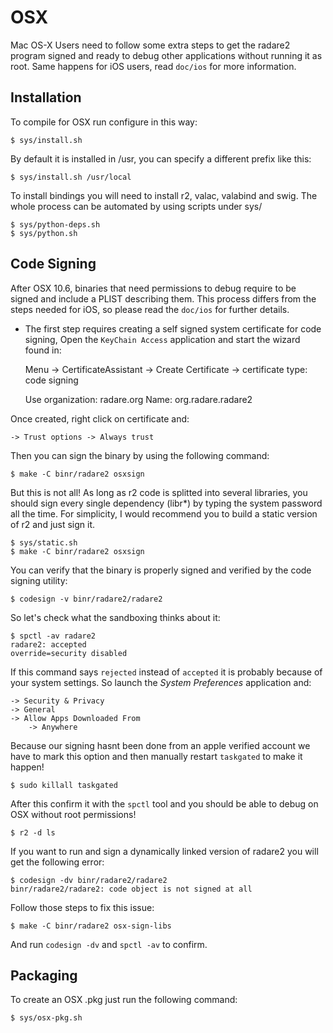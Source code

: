 OSX
===

Mac OS-X Users need to follow some extra steps to get the radare2 program signed and ready to debug other applications without running it as root. Same happens for iOS users, read `doc/ios` for more information.

Installation
------------

To compile for OSX run configure in this way:

	$ sys/install.sh

By default it is installed in /usr, you can specify a different prefix like this:

	$ sys/install.sh /usr/local

To install bindings you will need to install r2, valac, valabind and swig. The whole process can be automated by using scripts under sys/

	$ sys/python-deps.sh
	$ sys/python.sh


Code Signing
------------

After OSX 10.6, binaries that need permissions to debug require to be signed and include a PLIST describing them. This process differs from the steps needed for iOS, so please read the `doc/ios` for further details.

- The first step requires creating a self signed system certificate for code signing, Open the `KeyChain Access` application and start the wizard found in:

	Menu -> CertificateAssistant -> Create Certificate
	-> certificate type: code signing

	Use organization: radare.org
	Name: org.radare.radare2

Once created, right click on certificate and:

	-> Trust options -> Always trust

Then you can sign the binary by using the following command:

	$ make -C binr/radare2 osxsign

But this is not all! As long as r2 code is splitted into several libraries, you should sign every single dependency (libr*) by typing the system password all the time. For simplicity, I would recommend you to build a static version of r2 and just sign it.

	$ sys/static.sh
	$ make -C binr/radare2 osxsign

You can verify that the binary is properly signed and verified by the code signing utility:

	$ codesign -v binr/radare2/radare2

So let's check what the sandboxing thinks about it:

	$ spctl -av radare2
	radare2: accepted
	override=security disabled

If this command says `rejected` instead of `accepted` it is probably because of your system settings. So launch the *System Preferences* application and:

	-> Security & Privacy
	-> General
	-> Allow Apps Downloaded From
		-> Anywhere

Because our signing hasnt been done from an apple verified account we have to mark this option and then manually restart `taskgated` to make it happen!

	$ sudo killall taskgated

After this confirm it with the `spctl` tool and you should be able to debug on OSX without root permissions!

	$ r2 -d ls

If you want to run and sign a dynamically linked version of radare2 you will get the following error:

	$ codesign -dv binr/radare2/radare2
	binr/radare2/radare2: code object is not signed at all

Follow those steps to fix this issue:

	$ make -C binr/radare2 osx-sign-libs

And run `codesign -dv` and `spctl -av` to confirm.

Packaging
---------

To create an OSX .pkg just run the following command:

	$ sys/osx-pkg.sh
